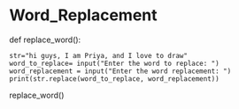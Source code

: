 # Word_Replacement
def replace_word():

    str="hi guys, I am Priya, and I love to draw"
    word_to_replace= input("Enter the word to replace: ")
    word_replacement = input("Enter the word replacement: ")
    print(str.replace(word_to_replace, word_replacement))

replace_word()
